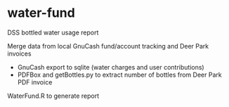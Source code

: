 water-fund
==========

DSS bottled water usage report

Merge data from local GnuCash fund/account tracking and Deer Park invoices
* GnuCash export to sqlite (water charges and user contributions)
* PDFBox and getBottles.py to extract number of bottles from Deer Park PDF invoice

WaterFund.R to generate report

